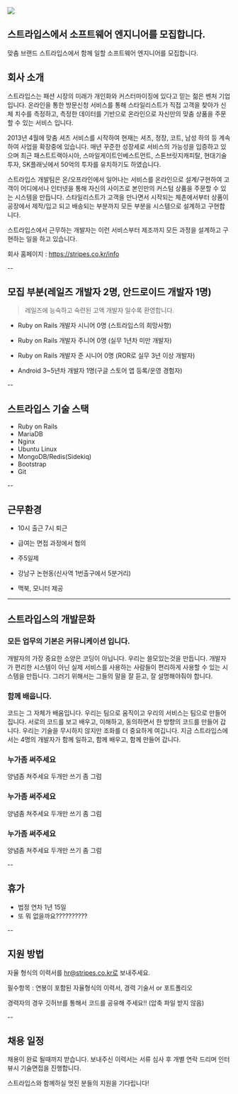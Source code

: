 ![](https://blog.stripes.co.kr/wp-content/uploads/2014/10/senior-rails-developer.jpg)

## 스트라입스에서 소프트웨어 엔지니어를 모집합니다.

맞춤 브랜드 스트라입스에서 함께 일할 소프트웨어 엔지니어를 모집합니다.



## 회사 소개
스트라입스는 패션 시장의 미래가 개인화와 커스터마이징에 있다고 믿는 젊은 벤처 기업입니다. 온라인을 통한 방문신청 서비스를 통해 스타일리스트가 직접 고객을 찾아가 신체 치수를 측정하고, 측정한 데이터를 기반으로 온라인으로 자신만의 맞춤 상품을 주문할 수 있는 서비스 입니다.

2013년 4월에 맞춤 셔츠 서비스를 시작하여 현재는 셔츠, 정장, 코트, 남성 하의 등 계속하여 사업을 확장중에 있습니다. 매년 꾸준한 성장세로 서비스의 가능성을 입증하고 있으며 최근 패스트트랙아시아, 스마일게이트인베스트먼트, 스톤브릿지캐피탈, 현대기술투자, SK플래닛에서 50억의 투자를 유치하기도 하였습니다.


스트라입스 개발팀은 온/오프라인에서 일어나는 서비스를 온라인으로 설계/구현하여 고객이 어디에서나 인터넷을 통해 자신의 사이즈로 본인만의 커스텀 상품을 주문할 수 있는 시스템을 만듭니다. 스타일리스트가 고객을 만나면서 시작되는 체촌에서부터 상품이 공장에서 제작/입고 되고 배송되는 부분까지 모든 부분을 시스템으로 설계하고 구현합니다.


스트라입스에서 근무하는 개발자는 이런 서비스부터 제조까지 모든 과정을 설계하고 구현하는 일을 하고 있습니다.


회사 홈페이지 : https://stripes.co.kr/info

--

## 모집 부분(레일즈 개발자 2명, 안드로이드 개발자 1명)

> 레일즈에 능숙하고 숙련된 고액 개발자 일수록 환영합니다.

- Ruby on Rails 개발자 시니어 0명 (스트라입스의 희망사항)
- Ruby on Rails 개발자 주니어 0명 (실무 1년차 미만 개발자)
- Ruby on Rails 개발자 준 시니어 0명 (ROR로 실무 3년 이상 개발자)


- Android 3~5년차 개발자 1명(구글 스토어 앱 등록/운영 경험자)

--

## 스트라입스 기술 스택

- Ruby on Rails
- MariaDB
- Nginx
- Ubuntu Linux
- MongoDB/Redis(Sidekiq)
- Bootstrap
- Git

--

## 근무환경

- 10시 출근 7시 퇴근
- 급여는 면접 과정에서 협의
- 주5일제
- 강남구 논현동(신사역 1번출구에서 5분거리)

- 맥북, 모니터 제공

---

## 스트라입스의 개발문화

### 모든 업무의 기본은 커뮤니케이션 입니다.
   개발자의 가장 중요한 소양은 코딩이 아닙니다. 우리는 쓸모있는것을 만듭니다. 개발자가 편리한 시스템이 아닌 실제 서비스를 사용하는 사람들이 편리하게 사용할 수 있는 시스템을 만듭니다. 그러기 위해서는 그들의 말을 잘 듣고, 잘 설명해야줘야 합니다.

### 함께 배웁니다.
   코드는 그 자체가 배움입니다. 우리는 팀으로 움직이고 우리의 서비스는 팀으로 만들어 집니다. 서로의 코드를 보고 배우고, 이해하고, 동의하면서 한 방향의 코드를 만들어 갑니다. 우리는 기술을 무시하지 않지만 조화를 더 중요하게 여깁니다. 지금 스트라입스에서는 4명의 개발자가 함께 일하고, 함께 배우고, 함께 만들어 갑니다.
   
### 누가좀 써주세요
   양념좀 쳐주세요 두개만 쓰기 좀 그럼 
   
### 누가좀 써주세요
   양념좀 쳐주세요 두개만 쓰기 좀 그럼 
   
### 누가좀 써주세요
   양념좀 쳐주세요 두개만 쓰기 좀 그럼 
   
--

## 휴가

- 법정 연차 1년 15일
- 또 뭐 없을까요??????????

--

## 지원 방법

자율 형식의 이력서를 hr@stripes.co.kr로 보내주세요.

필수항목 : 연봉이 포함된 자율형식의 이력서, 경력 기술서 or 포트폴리오

경력자의 경우 깃허브를 통해서 코드를 공유해 주세요!! (압축 파일 받지 않음)

--

## 채용 일정

채용이 완료 될때까지 받습니다. 보내주신 이력서는 서류 심사 후 개별 연락 드리며 인터뷰시 기술면접을 진행합니다. 

스트라입스와 함께하실 멋진 분들의 지원을 기다립니다!



